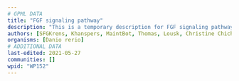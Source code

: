 ```yaml
---
# GPML DATA
title: "FGF signaling pathway"
description: "This is a temporary description for FGF signaling pathway"
authors: [SFGKrens, Khanspers, MaintBot, Thomas, Lousk, Christine Chichester, Fehrhart, AlexanderPico, Andra, DeSl, Susan, Egonw]
organisms: [Danio rerio]
# ADDITIONAL DATA
last-edited: 2021-05-27
communities: []
wpid: "WP152"
---
```

